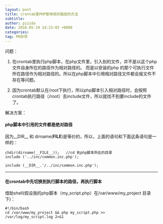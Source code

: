 ```yaml
---
layout: post
title: crontab里PHP使用相对路径的方法
subtitle: 
author: pizida
date: 2016-05-19 14:23:03 +0800
categories: 
tag: PH杂项
---
```

  
问题：

1. 在crontab里执行php脚本，在php文件里，引入别的文件，并不是以这个php文件自身所在的路径作为相对路径的。 而是以安装的php 的那个可执行文件所在路径作为相对路径的。所以在php脚本中引用相对路径文件都会报文件不存在等问题。    

2. 因为crontab默认在/root下执行，所以php脚本引入相对路径时，会按照crontab执行路径（/root）去include文件，所以就找不到要include的文件了。

解决方案：   

#### php脚本中引用的文件都是绝对路径  
因为__DIR__ 和 dirname(__FILE__)是等价的，所以，上面的语句和下面这条语句是一样的：

```
chdir(dirname(__FILE__));   //cd 到php脚本所在的目录  
include ('../inc/common.inc.php'); 

include (__DIR__.'/../inc/common.inc.php');
```

---------------------------------------
#### 在crontab中先切换到执行脚本的路径，再执行脚本  
借助shell(假设我的php脚本（my_script.php）在/var/www/my_project 目录下)：

```
#!/bin/bash  
cd /var/www/my_project && php my_script.php >>  
/var/log/my_script.log 2>&1 
```
